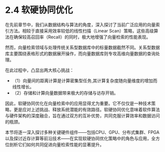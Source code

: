 # 2.4 软硬协同优化

在先前章节中，我们从数据结构与算法的角度，深入探讨了当前广泛应用的向量索引方法。相较于直接采用效率较低的线性扫描（Linear Scan）策略，这些高级算法在确保较高召回率（Recall）的同时，极大地增强了向量检索的性能表现。

然而，向量检索领域与处理传统关系型数据库中的标量数据截然不同。关系型数据库主要围绕表格形式的数据展开操作，而向量数据库则专攻高维向量数据的查询处理。

在此过程中，凸显出两大核心挑战：

- （1）向量间的距离计算是计算密集型任务,其计算复杂度随向量维度的增加而线性增长。
- （2）存储和计算向量数据带来极大的存储与访存开销。

因此，软硬协同优化在向量检索中的应用显得尤为重要。它不仅仅是一种技术策略，更是应对上述挑战、释放系统潜能的有效路径。软硬协同优化意味着软件算法与硬件架构的深度融合，旨在通过双方的互补优势，共同克服计算效率和数据访问的瓶颈。

本节将逐一深入探讨多种关键硬件组件——包括CPU、GPU、分布式集群、FPGA以及探讨近存计算等前沿技术——在实现软硬协同优化策略中的角色与应用，全方位剖析它们如何共同促进向量检索性能的显著提升。
